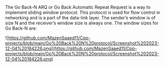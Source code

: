 The Go Back-N ARQ or Go Back Automatic Repeat Request is a way to implement sliding window protocol. This protocol is used for flow control in networking and is a part of the data-link layer. The sender’s window is of size N and the receiver’s window size is always one.
The window sizes for Go Back-N are:

![https://github.com/MazenSaaed11/Cpp-projects/blob/main/Go%20Back%20N%20protocol/Screenshot%202023-12-04%20184226.png](https://github.com/MazenSaaed11/Cpp-projects/blob/main/Go%20Back%20N%20protocol/Screenshot%202023-12-04%20184226.png)
